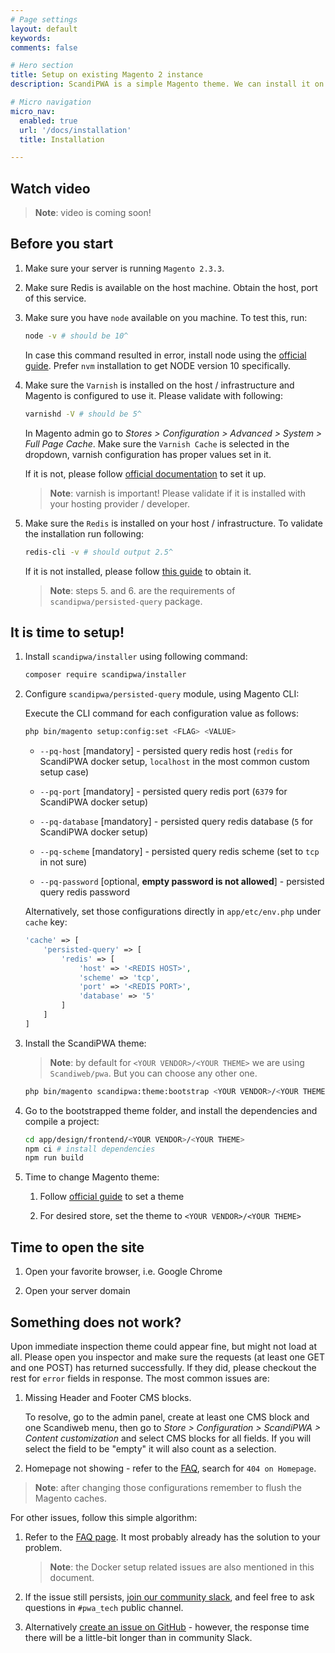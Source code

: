 ```yaml
---
# Page settings
layout: default
keywords:
comments: false

# Hero section
title: Setup on existing Magento 2 instance
description: ScandiPWA is a simple Magento theme. We can install it on existing Magento instance using composer.

# Micro navigation
micro_nav:
  enabled: true
  url: '/docs/installation'
  title: Installation

---
```


## Watch video

> **Note**: video is coming soon!

## Before you start

1. Make sure your server is running `Magento 2.3.3`.

2. Make sure Redis is available on the host machine. Obtain the host, port of this service.

3. Make sure you have `node` available on you machine. To test this, run:

    ```bash
    node -v # should be 10^
    ```

    In case this command resulted in error, install node using the [official guide](https://nodejs.org/en/download/package-manager/). Prefer `nvm` installation to get NODE version 10 specifically.

4. Make sure the `Varnish` is installed on the host / infrastructure and Magento is configured to use it. Please validate with following:

    ```bash
    varnishd -V # should be 5^
    ```

    In Magento admin go to _Stores > Configuration > Advanced > System > Full Page Cache_. Make sure the `Varnish Cache` is selected in the dropdown, varnish configuration has proper values set in it.

    If it is not, please follow [official documentation](https://devdocs.magento.com/guides/v2.3/config-guide/varnish/config-varnish.html) to set it up.

    > **Note**: varnish is important! Please validate if it is installed with your hosting provider / developer.

5. Make sure the `Redis` is installed on your host / infrastructure. To validate the installation run following:

    ```bash
    redis-cli -v # should output 2.5^
    ```

    If it is not installed, please follow [this guide](https://codewithhugo.com/install-just-redis-cli-on-ubuntu-debian-jessie/) to obtain it.

    > **Note**: steps 5. and 6. are the requirements of `scandipwa/persisted-query` package.

## It is time to setup!

1. Install `scandipwa/installer` using following command:

    ```bash
    composer require scandipwa/installer
    ```

2. Configure `scandipwa/persisted-query` module, using Magento CLI:

    Execute the CLI command for each configuration value as follows:

    ```bash
    php bin/magento setup:config:set <FLAG> <VALUE>
    ```

    - `--pq-host` [mandatory] - persisted query redis host  (`redis` for ScandiPWA docker setup, `localhost` in the most common custom setup case)

    - `--pq-port` [mandatory] - persisted query redis port (`6379` for ScandiPWA docker setup)

    - `--pq-database` [mandatory] - persisted query redis database (`5` for ScandiPWA docker setup)

    - `--pq-scheme` [mandatory] - persisted query redis scheme (set to `tcp` in not sure)

    - `--pq-password` [optional, **empty password is not allowed**] - persisted query redis password

    Alternatively, set those configurations directly in `app/etc/env.php` under `cache` key:

    ```php
    'cache' => [
        'persisted-query' => [
            'redis' => [
                'host' => '<REDIS HOST>',
                'scheme' => 'tcp',
                'port' => '<REDIS PORT>',
                'database' => '5'
            ]
        ]
    ]
    ```

3. Install the ScandiPWA theme:

    > **Note**: by default for `<YOUR VENDOR>/<YOUR THEME>` we are using `Scandiweb/pwa`. But you can choose any other one.

    ```bash
    php bin/magento scandipwa:theme:bootstrap <YOUR VENDOR>/<YOUR THEME>
    ```

4. Go to the bootstrapped theme folder, and install the dependencies and compile a project:

    ```bash
    cd app/design/frontend/<YOUR VENDOR>/<YOUR THEME>
    npm ci # install dependencies
    npm run build
    ```

5. Time to change Magento theme:

    1. Follow [official guide](https://devdocs.magento.com/guides/v2.3/frontend-dev-guide/themes/theme-apply.html) to set a theme

    2. For desired store, set the theme to `<YOUR VENDOR>/<YOUR THEME>`

## Time to open the site

1. Open your favorite browser, i.e. Google Chrome

2. Open your server domain

## Something does not work?

Upon immediate inspection theme could appear fine, but might not load at all. Please open you inspector and make sure the requests (at least one GET and one POST) has returned successfully. If they did, please checkout the rest for `error` fields in response. The most common issues are:

1. Missing Header and Footer CMS blocks.

    To resolve, go to the admin panel, create at least one CMS block and one Scandiweb menu, then go to _Store > Configuration > ScandiPWA > Content customization_ and select CMS blocks for all fields. If you will select the field to be "empty" it will also count as a selection.

2. Homepage not showing - refer to the [FAQ](/setup/docker/faq.md), search for `404 on Homepage`.

> **Note**: after changing those configurations remember to flush the Magento caches.

For other issues, follow this simple algorithm:

1. Refer to the [FAQ page](/setup/docker/faq.md). It most probably already has the solution to your problem.

    > **Note**: the Docker setup related issues are also mentioned in this document.

2. If the issue still persists, [join our community slack](https://join.slack.com/t/scandipwa/shared_invite/enQtNzE2Mjg1Nzg3MTg5LTQwM2E2NmQ0NmQ2MzliMjVjYjQ1MTFiYWU5ODAyYTYyMGQzNWM3MDhkYzkyZGMxYTJlZWI1N2ExY2Q1MDMwMTk), and feel free to ask questions in `#pwa_tech` public channel.

3. Alternatively [create an issue on GitHub](https://github.com/scandipwa/scandipwa-base/issues/new/choose) - however, the response time there will be a little-bit longer than in community Slack.

